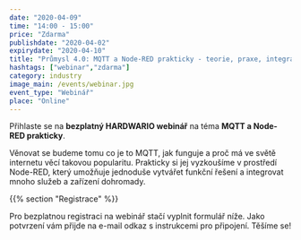 ```yaml
---
date: "2020-04-09"
time: "14:00 - 15:00"
price: "Zdarma"
publishdate: "2020-04-02"
expirydate: "2020-04-10"
title: "Průmysl 4.0: MQTT a Node-RED prakticky - teorie, praxe, integrace"
hashtags: ["webinar","zdarma"]
category: industry
image_main: /events/webinar.jpg
event_type: "Webinář"
place: "Online"
---
```


Přihlaste se na **bezplatný HARDWARIO webinář** na téma **MQTT a Node-RED prakticky**.

Věnovat se budeme tomu co je to MQTT, jak funguje a proč má ve světě internetu věcí takovou popularitu. Prakticky si jej vyzkoušíme v prostředí Node-RED, který umožňuje jednoduše vytvářet funkční řešení a integrovat mnoho služeb a zařízení dohromady.

{{% section "Registrace" %}}

Pro bezplatnou registraci na webinář stačí vyplnit formulář níže. Jako potvrzení vám přijde na e-mail odkaz s instrukcemi pro připojení. Těšíme se!

<script charset="utf-8" type="text/javascript" src="//js.hsforms.net/forms/shell.js"></script>
<script>
  hbspt.forms.create({
	portalId: "5453210",
	formId: "a0786b35-2be6-491c-83cc-05c80b177871"
});
</script>
